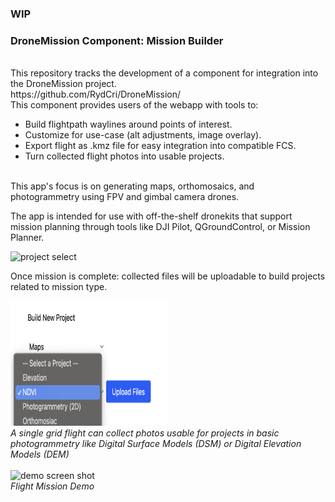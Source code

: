 ### WIP

<h3>DroneMission Component: Mission Builder</h3>
<br>
This repository tracks the development of a component for integration into the DroneMission project.
<br>
https://github.com/RydCri/DroneMission/
<br>
This component provides users of the webapp with tools to:
<br>

<ul>
<li>Build flightpath waylines around points of interest.</li>
<li>Customize for use-case (alt adjustments, image overlay).</li>
<li>Export flight as .kmz file for easy integration into compatible FCS.</li>
<li>Turn collected flight photos into usable projects.</li>
</ul>
<br>
This app's focus is on generating maps, orthomosaics, and photogrammetry using FPV and gimbal camera drones.
<br>
<p>The app is intended for use with off-the-shelf dronekits that support mission planning through tools like DJI Pilot, QGroundControl, or Mission Planner.</p>
<img style="height:200px;width:250px;" src="missionBuilder.png" alt="project select">
<div>
<p>Once mission is complete: collected files will be uploadable to build projects related to mission type.</p>
<img style="height:200px;width:250px;" src="projSelect.png" alt="project select">
<br>
<i>A single grid flight can collect photos usable for projects in basic photogrammetry like Digital Surface Models (DSM) or Digital Elevation Models (DEM)</i>
</div>
<br>
<img style="height:400px;width:300px;" src="flightDemo.gif" alt="demo screen shot">
<br>
<i>Flight Mission Demo</i>



